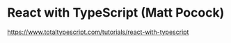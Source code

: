 # React with TypeScript (Matt Pocock)

https://www.totaltypescript.com/tutorials/react-with-typescript
